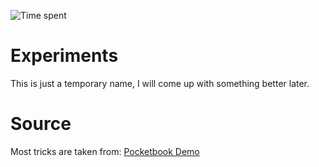 ![Time spent](https://hackatime-badge.hackclub.com/U08RE4WKQ4E/pocketbook_experiments)

# Experiments

This is just a temporary name, I will come up with something better later.


# Source

Most tricks are taken from: [Pocketbook Demo](https://github.com/pmartin/pocketbook-demo/tree/master/demo02-gdb)